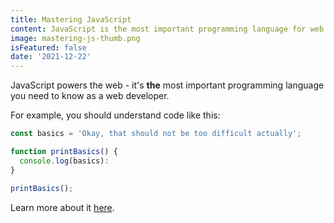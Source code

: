 ```yaml
---
title: Mastering JavaScript
content: JavaScript is the most important programming language for web development. You probably don't know it well enough!
image: mastering-js-thumb.png
isFeatured: false
date: '2021-12-22'
---
```


JavaScript powers the web - it's **the** most important programming language you need to know as a web developer.

For example, you should understand code like this:

```js
const basics = 'Okay, that should not be too difficult actually';

function printBasics() {
  console.log(basics):
}

printBasics();
```

Learn more about it [here](https://academind.com).
